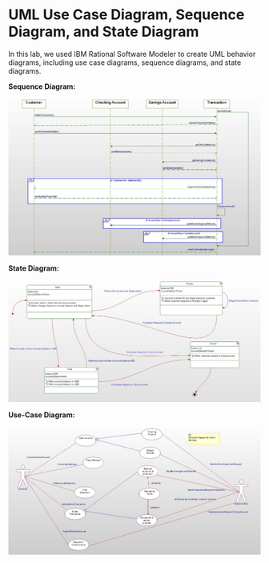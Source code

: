<h1>UML Use Case Diagram, Sequence Diagram, and State Diagram</h1>

In this lab, we used IBM Rational Software Modeler to create UML behavior diagrams, including use case diagrams, sequence diagrams, and state diagrams. 

<b>Sequence Diagram:</b>

<img src="https://github.com/cmoulika009/Software-Methods-and-Tools/blob/master/SMT%20Tutorials/Lab%203_UML%20Modeling/SequenceDiagram_OnlineBanking.JPG">

<b>State Diagram:</b>

<img src="https://github.com/cmoulika009/Software-Methods-and-Tools/blob/master/SMT%20Tutorials/Lab%203_UML%20Modeling/StateDiagram_OnlineBanking.JPG">

<b>Use-Case Diagram:</b>

<img src="https://github.com/cmoulika009/Software-Methods-and-Tools/blob/master/SMT%20Tutorials/Lab%203_UML%20Modeling/UseCaseDiagram_OnlineBanking.JPG">

